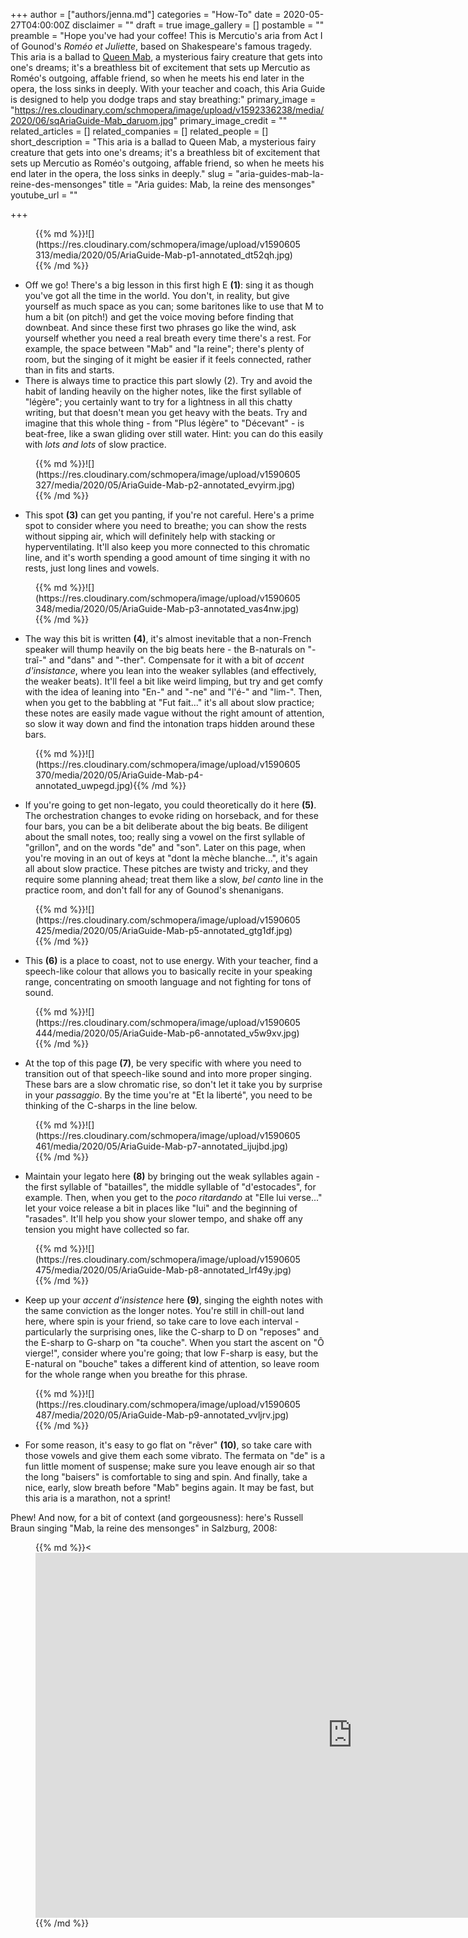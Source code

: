 +++
author = ["authors/jenna.md"]
categories = "How-To"
date = 2020-05-27T04:00:00Z
disclaimer = ""
draft = true
image_gallery = []
postamble = ""
preamble = "Hope you've had your coffee! This is Mercutio's aria from Act I of Gounod's _Roméo et Juliette_, based on Shakespeare's famous tragedy. This aria is a ballad to [Queen Mab](https://en.wikipedia.org/wiki/Queen_Mab), a mysterious fairy creature that gets into one's dreams; it's a breathless bit of excitement that sets up Mercutio as Roméo's outgoing, affable friend, so when he meets his end later in the opera, the loss sinks in deeply. With your teacher and coach, this Aria Guide is designed to help you dodge traps and stay breathing:"
primary_image = "https://res.cloudinary.com/schmopera/image/upload/v1592336238/media/2020/06/sqAriaGuide-Mab_daruom.jpg"
primary_image_credit = ""
related_articles = []
related_companies = []
related_people = []
short_description = "This aria is a ballad to Queen Mab, a mysterious fairy creature that gets into one's dreams; it's a breathless bit of excitement that sets up Mercutio as Roméo's outgoing, affable friend, so when he meets his end later in the opera, the loss sinks in deeply."
slug = "aria-guides-mab-la-reine-des-mensonges"
title = "Aria guides: Mab, la reine des mensonges"
youtube_url = ""

+++
<figure data-type="image">{{% md %}}![](https://res.cloudinary.com/schmopera/image/upload/v1590605313/media/2020/05/AriaGuide-Mab-p1-annotated_dt52qh.jpg){{% /md %}}

</figure>

* Off we go! There's a big lesson in this first high E **(1)**: sing it as though you've got all the time in the world. You don't, in reality, but give yourself as much space as you can; some baritones like to use that M to hum a bit (on pitch!) and get the voice moving before finding that downbeat. And since these first two phrases go like the wind, ask yourself whether you need a real breath every time there's a rest. For example, the space between "Mab" and "la reine"; there's plenty of room, but the singing of it might be easier if it feels connected, rather than in fits and starts.
* There is always time to practice this part slowly (2). Try and avoid the habit of landing heavily on the higher notes, like the first syllable of "légère"; you certainly want to try for a lightness in all this chatty writing, but that doesn't mean you get heavy with the beats. Try and imagine that this whole thing - from "Plus légère" to "Décevant" - is beat-free, like a swan gliding over still water. Hint: you can do this easily with _lots and lots_ of slow practice.

<figure data-type="image">{{% md %}}![](https://res.cloudinary.com/schmopera/image/upload/v1590605327/media/2020/05/AriaGuide-Mab-p2-annotated_evyirm.jpg){{% /md %}}

</figure>

* This spot **(3)** can get you panting, if you're not careful. Here's a prime spot to consider where you need to breathe; you can show the rests without sipping air, which will definitely help with stacking or hyperventilating. It'll also keep you more connected to this chromatic line, and it's worth spending a good amount of time singing it with no rests, just long lines and vowels.

<figure data-type="image">{{% md %}}![](https://res.cloudinary.com/schmopera/image/upload/v1590605348/media/2020/05/AriaGuide-Mab-p3-annotated_vas4nw.jpg){{% /md %}}

</figure>

* The way this bit is written **(4)**, it's almost inevitable that a non-French speaker will thump heavily on the big beats here - the B-naturals on "-traî-" and "dans" and "-ther". Compensate for it with a bit of _accent d'insistance_, where you lean into the weaker syllables (and effectively, the weaker beats). It'll feel a bit like weird limping, but try and get comfy with the idea of leaning into "En-" and "-ne" and "l'é-" and "lim-". Then, when you get to the babbling at "Fut fait..." it's all about slow practice; these notes are easily made vague without the right amount of attention, so slow it way down and find the intonation traps hidden around these bars.

<figure data-type="image">{{% md %}}![](https://res.cloudinary.com/schmopera/image/upload/v1590605370/media/2020/05/AriaGuide-Mab-p4-annotated_uwpegd.jpg){{% /md %}}

</figure>

* If you're going to get non-legato, you could theoretically do it here **(5)**. The orchestration changes to evoke riding on horseback, and for these four bars, you can be a bit deliberate about the big beats. Be diligent about the small notes, too; really sing a vowel on the first syllable of "grillon", and on the words "de" and "son". Later on this page, when you're moving in an out of keys at "dont la mèche blanche...", it's again all about slow practice. These pitches are twisty and tricky, and they require some planning ahead; treat them like a slow, _bel canto_ line in the practice room, and don't fall for any of Gounod's shenanigans.

<figure data-type="image">{{% md %}}![](https://res.cloudinary.com/schmopera/image/upload/v1590605425/media/2020/05/AriaGuide-Mab-p5-annotated_gtg1df.jpg){{% /md %}}

</figure>

* This **(6)** is a place to coast, not to use energy. With your teacher, find a speech-like colour that allows you to basically recite in your speaking range, concentrating on smooth language and not fighting for tons of sound.

<figure data-type="image">{{% md %}}![](https://res.cloudinary.com/schmopera/image/upload/v1590605444/media/2020/05/AriaGuide-Mab-p6-annotated_v5w9xv.jpg){{% /md %}}

</figure>

* At the top of this page **(7)**, be very specific with where you need to transition out of that speech-like sound and into more proper singing. These bars are a slow chromatic rise, so don't let it take you by surprise in your _passaggio_. By the time you're at "Et la liberté", you need to be thinking of the C-sharps in the line below.

<figure data-type="image">{{% md %}}![](https://res.cloudinary.com/schmopera/image/upload/v1590605461/media/2020/05/AriaGuide-Mab-p7-annotated_ijujbd.jpg){{% /md %}}

</figure>

* Maintain your legato here **(8)** by bringing out the weak syllables again - the first syllable of "batailles", the middle syllable of "d'estocades", for example. Then, when you get to the _poco ritardando_ at "Elle lui verse..." let your voice release a bit in places like "lui" and the beginning of "rasades". It'll help you show your slower tempo, and shake off any tension you might have collected so far.

<figure data-type="image">{{% md %}}![](https://res.cloudinary.com/schmopera/image/upload/v1590605475/media/2020/05/AriaGuide-Mab-p8-annotated_lrf49y.jpg){{% /md %}}

</figure>

* Keep up your _accent d'insistence_ here **(9)**, singing the eighth notes with the same conviction as the longer notes. You're still in chill-out land here, where spin is your friend, so take care to love each interval - particularly the surprising ones, like the C-sharp to D on "reposes" and the E-sharp to G-sharp on "ta couche". When you start the ascent on "Ô vierge!", consider where you're going; that low F-sharp is easy, but the E-natural on "bouche" takes a different kind of attention, so leave room for the whole range when you breathe for this phrase.

<figure data-type="image">{{% md %}}![](https://res.cloudinary.com/schmopera/image/upload/v1590605487/media/2020/05/AriaGuide-Mab-p9-annotated_vvljrv.jpg){{% /md %}}

</figure>

* For some reason, it's easy to go flat on "rêver" **(10)**, so take care with those vowels and give them each some vibrato. The fermata on "de" is a fun little moment of suspense; make sure you leave enough air so that the long "baisers" is comfortable to sing and spin. And finally, take a nice, early, slow breath before "Mab" begins again. It may be fast, but this aria is a marathon, not a sprint!

Phew! And now, for a bit of context (and gorgeousness): here's Russell Braun singing "Mab, la reine des mensonges" in Salzburg, 2008:

<figure data-type="video">{{% md %}}<<iframe width="1013" height="584" src="https://www.youtube.com/embed/llPvYE7D9Gc" frameborder="0" allow="accelerometer; autoplay; encrypted-media; gyroscope; picture-in-picture" allowfullscreen></iframe>{{% /md %}}

</figure>